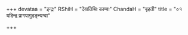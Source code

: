 +++
devataa = "इन्द्रः"
RShiH = "देवातिथिः काण्वः"
ChandaH = "बृहती"
title = "०१ यदिन्द्र प्रागपागुदङ्न्यग्वा"

+++
